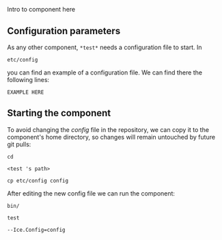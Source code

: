 ```
```
#
``` test
```
Intro to component here


## Configuration parameters
As any other component,
``` *test* ```
needs a configuration file to start. In

    etc/config

you can find an example of a configuration file. We can find there the following lines:

    EXAMPLE HERE


## Starting the component
To avoid changing the *config* file in the repository, we can copy it to the component's home directory, so changes will remain untouched by future git pulls:

    cd

``` <test 's path> ```

    cp etc/config config

After editing the new config file we can run the component:

    bin/

```test ```

    --Ice.Config=config
